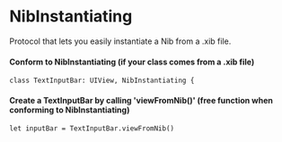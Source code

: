 # NibInstantiating
Protocol that lets you easily instantiate a Nib from a .xib file.


#### Conform to NibInstantiating (if your class comes from a .xib file)

    class TextInputBar: UIView, NibInstantiating {

#### Create a TextInputBar by calling 'viewFromNib()' (free function when conforming to NibInstantiating)

    let inputBar = TextInputBar.viewFromNib()
